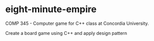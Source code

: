 # eight-minute-empire
COMP 345 -
Computer game for C++ class at Concordia University. 

Create a board game using C++ and apply design pattern